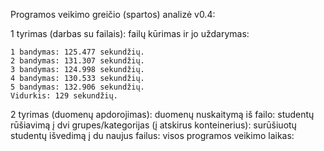 Programos veikimo greičio (spartos) analizė v0.4:

1 tyrimas (darbas su failais): 
failų kūrimas ir jo uždarymas:

    1 bandymas: 125.477 sekundžių.
    2 bandymas: 131.307 sekundžių.
    3 bandymas: 124.998 sekundžių.
    4 bandymas: 130.533 sekundžių.
    5 bandymas: 132.906 sekundžių.
    Vidurkis: 129 sekundžių.


2 tyrimas (duomenų apdorojimas):
duomenų nuskaitymą iš failo:
studentų rūšiavimą į dvi grupes/kategorijas (į atskirus konteinerius):
surūšiuotų studentų išvedimą į du naujus failus:
visos programos veikimo laikas:
